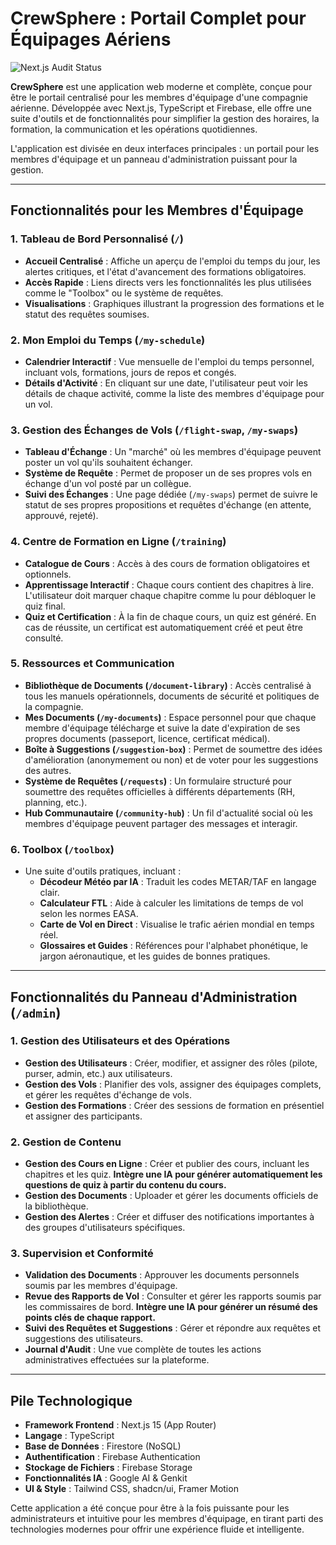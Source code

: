 
# CrewSphere : Portail Complet pour Équipages Aériens

![Next.js Audit Status](https://img.shields.io/badge/Next.js%20Audit-PASSÉ-brightgreen?logo=next.js&style=for-the-badge)

**CrewSphere** est une application web moderne et complète, conçue pour être le portail centralisé pour les membres d'équipage d'une compagnie aérienne. Développée avec Next.js, TypeScript et Firebase, elle offre une suite d'outils et de fonctionnalités pour simplifier la gestion des horaires, la formation, la communication et les opérations quotidiennes.

L'application est divisée en deux interfaces principales : un portail pour les membres d'équipage et un panneau d'administration puissant pour la gestion.

---

## Fonctionnalités pour les Membres d'Équipage

### 1. **Tableau de Bord Personnalisé (`/`)**
- **Accueil Centralisé** : Affiche un aperçu de l'emploi du temps du jour, les alertes critiques, et l'état d'avancement des formations obligatoires.
- **Accès Rapide** : Liens directs vers les fonctionnalités les plus utilisées comme le "Toolbox" ou le système de requêtes.
- **Visualisations** : Graphiques illustrant la progression des formations et le statut des requêtes soumises.

### 2. **Mon Emploi du Temps (`/my-schedule`)**
- **Calendrier Interactif** : Vue mensuelle de l'emploi du temps personnel, incluant vols, formations, jours de repos et congés.
- **Détails d'Activité** : En cliquant sur une date, l'utilisateur peut voir les détails de chaque activité, comme la liste des membres d'équipage pour un vol.

### 3. **Gestion des Échanges de Vols (`/flight-swap`, `/my-swaps`)**
- **Tableau d'Échange** : Un "marché" où les membres d'équipage peuvent poster un vol qu'ils souhaitent échanger.
- **Système de Requête** : Permet de proposer un de ses propres vols en échange d'un vol posté par un collègue.
- **Suivi des Échanges** : Une page dédiée (`/my-swaps`) permet de suivre le statut de ses propres propositions et requêtes d'échange (en attente, approuvé, rejeté).

### 4. **Centre de Formation en Ligne (`/training`)**
- **Catalogue de Cours** : Accès à des cours de formation obligatoires et optionnels.
- **Apprentissage Interactif** : Chaque cours contient des chapitres à lire. L'utilisateur doit marquer chaque chapitre comme lu pour débloquer le quiz final.
- **Quiz et Certification** : À la fin de chaque cours, un quiz est généré. En cas de réussite, un certificat est automatiquement créé et peut être consulté.

### 5. **Ressources et Communication**
- **Bibliothèque de Documents (`/document-library`)** : Accès centralisé à tous les manuels opérationnels, documents de sécurité et politiques de la compagnie.
- **Mes Documents (`/my-documents`)** : Espace personnel pour que chaque membre d'équipage télécharge et suive la date d'expiration de ses propres documents (passeport, licence, certificat médical).
- **Boîte à Suggestions (`/suggestion-box`)** : Permet de soumettre des idées d'amélioration (anonymement ou non) et de voter pour les suggestions des autres.
- **Système de Requêtes (`/requests`)** : Un formulaire structuré pour soumettre des requêtes officielles à différents départements (RH, planning, etc.).
- **Hub Communautaire (`/community-hub`)** : Un fil d'actualité social où les membres d'équipage peuvent partager des messages et interagir.

### 6. **Toolbox (`/toolbox`)**
- Une suite d'outils pratiques, incluant :
  - **Décodeur Météo par IA** : Traduit les codes METAR/TAF en langage clair.
  - **Calculateur FTL** : Aide à calculer les limitations de temps de vol selon les normes EASA.
  - **Carte de Vol en Direct** : Visualise le trafic aérien mondial en temps réel.
  - **Glossaires et Guides** : Références pour l'alphabet phonétique, le jargon aéronautique, et les guides de bonnes pratiques.

---

## Fonctionnalités du Panneau d'Administration (`/admin`)

### 1. **Gestion des Utilisateurs et des Opérations**
- **Gestion des Utilisateurs** : Créer, modifier, et assigner des rôles (pilote, purser, admin, etc.) aux utilisateurs.
- **Gestion des Vols** : Planifier des vols, assigner des équipages complets, et gérer les requêtes d'échange de vols.
- **Gestion des Formations** : Créer des sessions de formation en présentiel et assigner des participants.

### 2. **Gestion de Contenu**
- **Gestion des Cours en Ligne** : Créer et publier des cours, incluant les chapitres et les quiz. **Intègre une IA pour générer automatiquement les questions de quiz à partir du contenu du cours.**
- **Gestion des Documents** : Uploader et gérer les documents officiels de la bibliothèque.
- **Gestion des Alertes** : Créer et diffuser des notifications importantes à des groupes d'utilisateurs spécifiques.

### 3. **Supervision et Conformité**
- **Validation des Documents** : Approuver les documents personnels soumis par les membres d'équipage.
- **Revue des Rapports de Vol** : Consulter et gérer les rapports soumis par les commissaires de bord. **Intègre une IA pour générer un résumé des points clés de chaque rapport.**
- **Suivi des Requêtes et Suggestions** : Gérer et répondre aux requêtes et suggestions des utilisateurs.
- **Journal d'Audit** : Une vue complète de toutes les actions administratives effectuées sur la plateforme.

---

## Pile Technologique

- **Framework Frontend** : Next.js 15 (App Router)
- **Langage** : TypeScript
- **Base de Données** : Firestore (NoSQL)
- **Authentification** : Firebase Authentication
- **Stockage de Fichiers** : Firebase Storage
- **Fonctionnalités IA** : Google AI & Genkit
- **UI & Style** : Tailwind CSS, shadcn/ui, Framer Motion

Cette application a été conçue pour être à la fois puissante pour les administrateurs et intuitive pour les membres d'équipage, en tirant parti des technologies modernes pour offrir une expérience fluide et intelligente.
